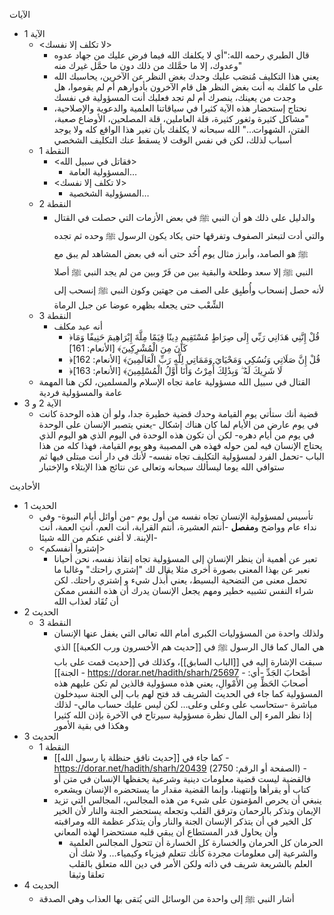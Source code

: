 الآيات
- الآية 1
	- <لا تكلف إلا نفسك>
		- قال الطبري رحمه الله:"أي لا يكلفك الله فيما فرض عليك من جهاد عدوه وعدوك، إلا ما حمَّلك من ذلك دون ما حمَّل غيرك منه"
		- يعني هذا التكليف مُنصَب عليك وحدك بغض النظر عن الآخرين، يحاسبك الله على ما كلفك به أنت بغض النظر هل قام الآخرون بأدوارهم أم لم يقوموا، هل وجدت من يعينك، ينصرك أم لم تجد فعلبك أنت المسؤولية في نفسك
		- نحتاج إستحضار هذه الآية كثيرا في سياقاتنا العلمية والدعوية والإصلاحية، "مشاكل كثيرة وثغور كثيرة، قلة العاملين، قلة المصلحين، الأوضاع صعبة، الفتن، الشهوات…" الله سبحانه لا يكلفك بأن تغير هذا الواقع كله ولا يوجد أسباب لذلك، لكن في نفس الوقت لا يسقط عنك التكليف الشخصي
	- النقطة 1
		- <فقاتل في سبيل الله>
			- المسؤولية العامة…
		- <لا تكلف إلا نفسك>
			- المسؤولية الشخصية…
	- النقطة 2
		- والدليل على ذلك هو أن النبي ﷺ في بعض الأزمات التي حصلت في القتال والتي أدت لتبعثر الصفوف وتفرقها حتى يكاد يكون الرسول ﷺ وحده ثم تجده ﷺ هو الصامد، وأبرز مثال يوم أُحُد حتى أنه في بعض المشاهد لم يبق مع النبي ﷺ إلا سعد وطلحة والبقية بين من فَرّ وبين من لم يجد النبي ﷺ أصلا لأنه حصل إنسحاب وأُطبِق على الصف من جهتين وكون النبي ﷺ إنسحب إلى الشِّعْب حتى يجعله بظهره عوضا عن جبل الرماة
	- النقطة 3
		- أنه عبد مكلف
			- ﴿قُلْ إِنَّنِي هَدَانِي رَبِّي إِلَى صِرَاطٍ مُسْتَقِيمٍ دِينًا قِيَمًا مِلَّةَ إِبْرَاهِيمَ حَنِيفًا وَمَا كَانَ مِنَ الْمُشْرِكِينَ﴾ [الأنعام: 161]
			- ﴿قُلْ إِنَّ صَلَاتِي وَنُسُكِي وَمَحْيَايَ وَمَمَاتِي لِلَّهِ رَبِّ الْعَالَمِينَ﴾ [الأنعام: 162]
			- ﴿لَا شَرِيكَ لَهُ ۖ وَبِذَٰلِكَ أُمِرْتُ وَأَنَا أَوَّلُ الْمُسْلِمِينَ﴾ [الأنعام: 163]
	- القتال في سبيل الله مسؤولية عامة تجاه الإسلام والمسلمين، لكن هنا المهمة عامة والمسؤولية فردية
- الآية 2 و 3
	- قضية أنك ستأتي يوم القيامة وحدك قضية خطيرة جدا، ولو أن هذه الوحدة كانت في يوم عارض من الأيام لما كان هناك إشكال -يعني يتصبر الإنسان على الوحدة في يوم من أيام دهره- لكن أن تكون هذه الوحدة في اليوم الذي هو اليوم الذي يحتاج الإنسان فيه لمن حوله فهذه هي المصيبة وهو يوم القيامة، فهذا كله من هذا الباب -تحمل الفرد لمسؤولية التكليف تجاه نفسه- لأنك في دار أنت مبتلى فيها ثم ستوافي الله يوما ليسألك سبحانه وتعالى عن نتائج هذا الإبتلاء والإختبار

الأحاديث
- الحديث 1
	- تأسيس لمسؤولية الإنسان تجاه نفسه من أول يوم -من أوائل أيام النبوة-  وفي نداء عام وواضح و**مفصل** -أنتم العشيرة، أنتم القرابة، أنت العم، أنتِ العمة، أنت الإبنة. لا أغني عنكم من الله شيئا-
	- <إشتروا أنفسكم>
		- تعبر عن أهمية أن ينظر الإنسان إلى المسؤولية تجاه إنقاذ نفسه، نحن أحيانا نعبر عن بهذا المعنى بصورة أخرى مثلا يقال لك "إشتري راحتك" وغالبا ما تحمل معنى من التضحية البسيط، يعني أُبذل شيء و إشتري راحتك. لكن شراء النفس تشبيه خطير ومهم يجعل الإنسان يدرك أن هذه النفس ممكن أن تُقَاد لعذاب الله
- الحديث 2
	- النقطة 3
		- ولذلك واحدة من المسؤوليات الكبرى أمام الله تعالى التي يغفل عنها الإنسان هي المال  كما قال الرسول ﷺ في [[حديث هم الأخسرون ورب الكعبة]] الذي سبقت الإشارة إليه في [[الباب السابق]]، وكذلك في [[حديث قمت على باب الجنة]] - https://dorar.net/hadith/sharh/25697 - أصْحابَ الجَدِّ -أي: أصحابَ الحَظِّ مِن الأمْوالِ، يعني هذه مسؤولية فالذين لم تكن عليهم هذه المسؤولية كما جاء في الحديث الشريف قد فتح لهم باب إلى الجنة سيدخلون مباشرة -ستحاسب على وعلى وعلى… لكن ليس عليك حساب مالي- لذلك إذا نظر المرء إلى المال نظرة مسؤولية سيرتاح في الآخرة بإذن الله كثيرا وهكذا في بقية الأمور
- الحديث 3
	- النقطة 1
		- كما جاء في [[حديث نافق حنظلة يا رسول الله]] - https://dorar.net/hadith/sharh/20439  (الصفحة أو الرقم: 2750) - فالقضية ليست قضية معلومات دينية وشرعية يحفظها الإنسان في متن أو كتاب أو يقرأها وإنتهينا، وإنما القضية مقدار ما يستحضره الإنسان ويشعره
		- ينبغي أن يحرص المؤمنون على شيء من هذه المجالس، المجالس التي تزيد الإيمان وتذكر بالرحمان وترقق القلب وتجعله يستحضر الجنة والنار لأن الخير كل الخير في أن يتذكر الإنسان الجنة والنار وأن يتذكر عظمة الله ومراقبته وأن يحاول قدر المستطاع أن يبقي قلبه مستحضرا لهذه المعاني
			- الحرمان كل الحرمان والخسارة كل الخسارة أن تتحول المجالس العلمية والشرعية إلى معلومات مجردة كأنك تتعلم فيزياء وكيمياء… ولا شك أن العلم بالشريعة شريف في ذاته ولكن الأمر في دين الله متعلق بالقلب تعلقا وثيقا
- الحديث 4
	- أشار النبي ﷺ إلى واحدة من الوسائل التي يُتقى بها العذاب وهي الصدقة